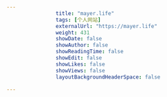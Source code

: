 ---
                title: "mayer.life"
                tags: [个人网站]
                externalUrl: "https://mayer.life"
                weight: 431
                showDate: false
                showAuthor: false
                showReadingTime: false
                showEdit: false
                showLikes: false
                showViews: false
                layoutBackgroundHeaderSpace: false
                ---

